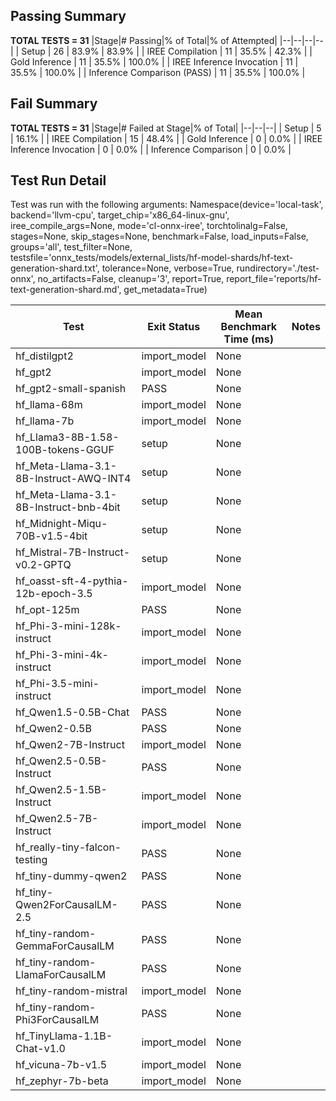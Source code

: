 ## Passing Summary

**TOTAL TESTS = 31**
|Stage|# Passing|% of Total|% of Attempted|
|--|--|--|--|
| Setup | 26 | 83.9% | 83.9% |
| IREE Compilation | 11 | 35.5% | 42.3% |
| Gold Inference | 11 | 35.5% | 100.0% |
| IREE Inference Invocation | 11 | 35.5% | 100.0% |
| Inference Comparison (PASS) | 11 | 35.5% | 100.0% |
## Fail Summary

**TOTAL TESTS = 31**
|Stage|# Failed at Stage|% of Total|
|--|--|--|
| Setup | 5 | 16.1% |
| IREE Compilation | 15 | 48.4% |
| Gold Inference | 0 | 0.0% |
| IREE Inference Invocation | 0 | 0.0% |
| Inference Comparison | 0 | 0.0% |
## Test Run Detail
Test was run with the following arguments:
Namespace(device='local-task', backend='llvm-cpu', target_chip='x86_64-linux-gnu', iree_compile_args=None, mode='cl-onnx-iree', torchtolinalg=False, stages=None, skip_stages=None, benchmark=False, load_inputs=False, groups='all', test_filter=None, testsfile='onnx_tests/models/external_lists/hf-model-shards/hf-text-generation-shard.txt', tolerance=None, verbose=True, rundirectory='./test-onnx', no_artifacts=False, cleanup='3', report=True, report_file='reports/hf-text-generation-shard.md', get_metadata=True)

| Test | Exit Status | Mean Benchmark Time (ms) | Notes |
|--|--|--|--|
| hf_distilgpt2 | import_model | None | |
| hf_gpt2 | import_model | None | |
| hf_gpt2-small-spanish | PASS | None | |
| hf_llama-68m | import_model | None | |
| hf_llama-7b | import_model | None | |
| hf_Llama3-8B-1.58-100B-tokens-GGUF | setup | None | |
| hf_Meta-Llama-3.1-8B-Instruct-AWQ-INT4 | setup | None | |
| hf_Meta-Llama-3.1-8B-Instruct-bnb-4bit | setup | None | |
| hf_Midnight-Miqu-70B-v1.5-4bit | setup | None | |
| hf_Mistral-7B-Instruct-v0.2-GPTQ | setup | None | |
| hf_oasst-sft-4-pythia-12b-epoch-3.5 | import_model | None | |
| hf_opt-125m | PASS | None | |
| hf_Phi-3-mini-128k-instruct | import_model | None | |
| hf_Phi-3-mini-4k-instruct | import_model | None | |
| hf_Phi-3.5-mini-instruct | import_model | None | |
| hf_Qwen1.5-0.5B-Chat | PASS | None | |
| hf_Qwen2-0.5B | PASS | None | |
| hf_Qwen2-7B-Instruct | import_model | None | |
| hf_Qwen2.5-0.5B-Instruct | PASS | None | |
| hf_Qwen2.5-1.5B-Instruct | import_model | None | |
| hf_Qwen2.5-7B-Instruct | import_model | None | |
| hf_really-tiny-falcon-testing | PASS | None | |
| hf_tiny-dummy-qwen2 | PASS | None | |
| hf_tiny-Qwen2ForCausalLM-2.5 | PASS | None | |
| hf_tiny-random-GemmaForCausalLM | PASS | None | |
| hf_tiny-random-LlamaForCausalLM | PASS | None | |
| hf_tiny-random-mistral | import_model | None | |
| hf_tiny-random-Phi3ForCausalLM | PASS | None | |
| hf_TinyLlama-1.1B-Chat-v1.0 | import_model | None | |
| hf_vicuna-7b-v1.5 | import_model | None | |
| hf_zephyr-7b-beta | import_model | None | |
